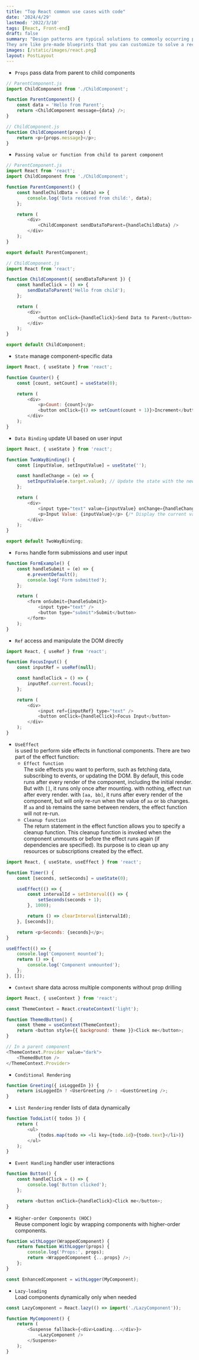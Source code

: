 ```yaml
---
title: "Top React common use cases with code"
date: '2024/4/29'
lastmod: '2022/3/10'
tags: [React, Front-end]
draft: false
summary: "Design patterns are typical solutions to commonly occurring problems in software design.
They are like pre-made blueprints that you can customize to solve a recurring design problem in your code."
images: [/static/images/react.png]
layout: PostLayout
---
```


- `Props` pass data from parent to child components
```javascript
// ParentComponent.js
import ChildComponent from './ChildComponent';

function ParentComponent() {
    const data = 'Hello from Parent';
    return <ChildComponent message={data} />;
}

// ChildComponent.js
function ChildComponent(props) {
    return <p>{props.message}</p>;
}
```
- `Passing value or function from child to parent component`
```javascript
// ParentComponent.js
import React from 'react';
import ChildComponent from './ChildComponent';

function ParentComponent() {
    const handleChildData = (data) => {
        console.log('Data received from child:', data);
    };

    return (
        <div>
            <ChildComponent sendDataToParent={handleChildData} />
        </div>
    );
}

export default ParentComponent;

// ChildComponent.js
import React from 'react';

function ChildComponent({ sendDataToParent }) {
    const handleClick = () => {
        sendDataToParent('Hello from child');
    };

    return (
        <div>
            <button onClick={handleClick}>Send Data to Parent</button>
        </div>
    );
}

export default ChildComponent;

```
- `State` manage component-specific data
```javascript
import React, { useState } from 'react';

function Counter() {
    const [count, setCount] = useState(0);

    return (
        <div>
            <p>Count: {count}</p>
            <button onClick={() => setCount(count + 1)}>Increment</button>
        </div>
    );
}
```
- `Data Binding` update UI based on user input
```javascript
import React, { useState } from 'react';

function TwoWayBinding() {
    const [inputValue, setInputValue] = useState('');

    const handleChange = (e) => {
        setInputValue(e.target.value); // Update the state with the new input value
    };

    return (
        <div>
            <input type="text" value={inputValue} onChange={handleChange} />
            <p>Input Value: {inputValue}</p> {/* Display the current value of the input */}
        </div>
    );
}

export default TwoWayBinding;
```
- `Forms`
handle form submissions and user input
```javascript
function FormExample() {
    const handleSubmit = (e) => {
        e.preventDefault();
        console.log('Form submitted');
    };

    return (
        <form onSubmit={handleSubmit}>
            <input type="text" />
            <button type="submit">Submit</button>
        </form>
    );
}
```
- `Ref`
access and manipulate the DOM directly
```javascript
import React, { useRef } from 'react';

function FocusInput() {
    const inputRef = useRef(null);

    const handleClick = () => {
        inputRef.current.focus();
    };

    return (
        <div>
            <input ref={inputRef} type="text" />
            <button onClick={handleClick}>Focus Input</button>
        </div>
    );
}
```
- `UseEffect`  
is used to perform side effects in functional components. There are two part of the effect function:
    - `Effect function`  
      The side effects you want to perform, such as fetching data, subscribing to events, or updating the DOM. By default, this code runs after every render of the component, including the initial render. But with `[]`, it runs only once after mounting. with nothing, effect run after every render. with `[aa, bb]`, it runs after every render of the component, but will only re-run when the value of `aa` or `bb` changes. If `aa` and `bb` remains the same between renders, the effect function will not re-run.
    - `Cleanup function`  
      The return statement in the effect function allows you to specify a cleanup function. This cleanup function is invoked when the component unmounts or before the effect runs again (if dependencies are specified). Its purpose is to clean up any resources or subscriptions created by the effect.  
```javascript
import React, { useState, useEffect } from 'react';

function Timer() {
    const [seconds, setSeconds] = useState(0);

    useEffect(() => {
        const intervalId = setInterval(() => {
            setSeconds(seconds + 1);
        }, 1000);

        return () => clearInterval(intervalId);
    }, [seconds]);

    return <p>Seconds: {seconds}</p>;
}
```
```javascript
useEffect(() => {
    console.log('Component mounted');
    return () => {
        console.log('Component unmounted');
    };
}, []);
```
- `Context`
share data across multiple components without prop drilling
```javascript
import React, { useContext } from 'react';

const ThemeContext = React.createContext('light');

function ThemedButton() {
    const theme = useContext(ThemeContext);
    return <button style={{ background: theme }}>Click me</button>;
}

// In a parent component
<ThemeContext.Provider value="dark">
    <ThemedButton />
</ThemeContext.Provider>
```
- `Conditional Rendering`
```javascript
function Greeting({ isLoggedIn }) {
    return isLoggedIn ? <UserGreeting /> : <GuestGreeting />;
}
```
- `List Rendering`
render lists of data dynamically
```javascript
function TodoList({ todos }) {
    return (
        <ul>
            {todos.map(todo => <li key={todo.id}>{todo.text}</li>)}
        </ul>
    );
}
```
- `Event Handling`
handler user interactions
```javascript
function Button() {
    const handleClick = () => {
        console.log('Button clicked');
    };

    return <button onClick={handleClick}>Click me</button>;
}
```
- `Higher-order Components (HOC)`  
Reuse component logic by wrapping components with higher-order components.
```javascript
function withLogger(WrappedComponent) {
    return function WithLogger(props) {
        console.log('Props:', props);
        return <WrappedComponent {...props} />;
    };
}

const EnhancedComponent = withLogger(MyComponent);
```
- `Lazy-loading`  
Load components dynamically only when needed
```javascript
const LazyComponent = React.lazy(() => import('./LazyComponent'));

function MyComponent() {
    return (
        <Suspense fallback={<div>Loading...</div>}>
            <LazyComponent />
        </Suspense>
    );
}
```
